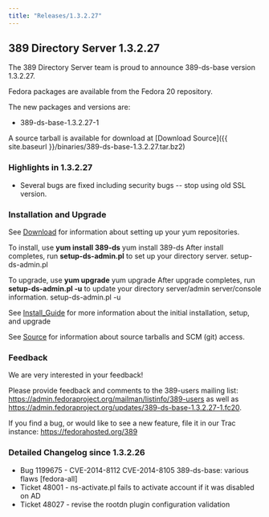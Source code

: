 ```yaml
---
title: "Releases/1.3.2.27"
---
```

389 Directory Server 1.3.2.27
-----------------------------

The 389 Directory Server team is proud to announce 389-ds-base version 1.3.2.27.

Fedora packages are available from the Fedora 20 repository.

The new packages and versions are:

-   389-ds-base-1.3.2.27-1

A source tarball is available for download at [Download Source]({{ site.baseurl }}/binaries/389-ds-base-1.3.2.27.tar.bz2)

### Highlights in 1.3.2.27

-   Several bugs are fixed including security bugs -- stop using old SSL version.

### Installation and Upgrade

See [Download](../download.html) for information about setting up your yum repositories.

To install, use **yum install 389-ds** yum install 389-ds After install completes, run **setup-ds-admin.pl** to set up your directory server. setup-ds-admin.pl

To upgrade, use **yum upgrade** yum upgrade After upgrade completes, run **setup-ds-admin.pl -u** to update your directory server/admin server/console information. setup-ds-admin.pl -u

See [Install\_Guide](../legacy/install-guide.html) for more information about the initial installation, setup, and upgrade

See [Source](../development/source.html) for information about source tarballs and SCM (git) access.

### Feedback

We are very interested in your feedback!

Please provide feedback and comments to the 389-users mailing list: <https://admin.fedoraproject.org/mailman/listinfo/389-users> as well as <https://admin.fedoraproject.org/updates/389-ds-base-1.3.2.27-1.fc20>.

If you find a bug, or would like to see a new feature, file it in our Trac instance: <https://fedorahosted.org/389>

### Detailed Changelog since 1.3.2.26

-   Bug 1199675 - CVE-2014-8112 CVE-2014-8105 389-ds-base: various flaws [fedora-all]
-   Ticket 48001 - ns-activate.pl fails to activate account if it was disabled on AD
-   Ticket 48027 - revise the rootdn plugin configuration validation
